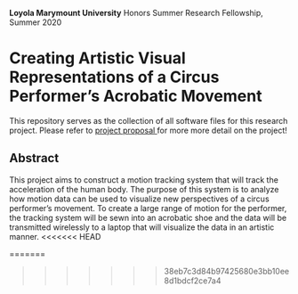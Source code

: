 **Loyola Marymount University** Honors Summer Research Fellowship, Summer 2020

# Creating Artistic Visual Representations of a Circus Performer’s Acrobatic Movement
This repository serves as the collection of all software files for this research project. Please refer to <a href="https://digitalcommons.lmu.edu/honors-grants-and-fellowships/56/" target="_blank"> project proposal </a> for more more detail on the project!

## Abstract
This project aims to construct a motion tracking system that will track the acceleration of the human body. The purpose of this system is to analyze how motion data can be used to visualize new perspectives of a circus performer’s movement. To create a large range of motion for the performer, the tracking system will be sewn into an acrobatic shoe and the data will be transmitted wirelessly to a laptop that will visualize the data in an artistic manner.
<<<<<<< HEAD


=======
>>>>>>> 38eb7c3d84b97425680e3bb10ee8d1bdcf2ce7a4
